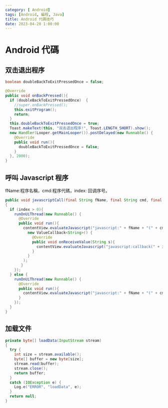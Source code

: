 ```yaml
---
category: [ Android]
tags: [Android, 編程, Java]
title: Android 代碼技巧
date: 2023-04-28 1:00:00
---
```


<style>
  table {
    width: 100%
    }
  td {
    vertical-align: center;
    text-align: center;
  }
  table.inputT{
    margin: 10px;
    width: auto;
    margin-left: auto;
    margin-right: auto;
    border: none;
  }
  input{
    text-align: center;
    padding: 0px 10px;
  }
  iframe{
    width: 100%;
    display: block;
    border-style:none;
    overflow:hidden;
  }
</style>

# Android 代碼

## 双击退出程序

```java
boolean doubleBackToExitPressedOnce = false;

@Override
public void onBackPressed(){
  if (doubleBackToExitPressedOnce)	{
    //super.onBackPressed();
    this.exitProgram();
    return;
  }
  this.doubleBackToExitPressedOnce = true;
  Toast.makeText(this, "双击退出程序!", Toast.LENGTH_SHORT).show();
  new Handler(Looper.getMainLooper()).postDelayed(new Runnable() {
    @Override
    public void run(){
      doubleBackToExitPressedOnce = false;
    }
  }, 2000);
}
```

## 呼叫 Javascript 程序

fName:程序名稱，cmd:程序代碼，index: 回调序号。

```java
public void javascriptCall(final String fName, final String cmd, final int index)
{
  if (index > 0){
    runOnUiThread(new Runnable() {
      @Override
      public void run(){
        contentView.evaluateJavascript("javascript:" + fName + "(" + cmd + ");",
          new ValueCallback<String>() {
            @Override
            public void onReceiveValue(String s){
              contentView.evaluateJavascript("javascript:callback(" + index + " )", null);
            }
          }
        );
       }
    });
  } else {
    runOnUiThread(new Runnable() {
      @Override
      public void run(){
        contentView.evaluateJavascript("javascript:" + fName + "(" + cmd + ");", null);
      }
    });
  }
}
```

## 加载文件

```java
private byte[] loadData(InputStream stream)
{
  try {
    int size = stream.available();
    byte[] buffer = new byte[size];
    stream.read(buffer);
    stream.close();
    return buffer;
  }
  catch (IOException e) {
    Log.e("ERROR", "loadData", e);
  }
  return null;
}
```